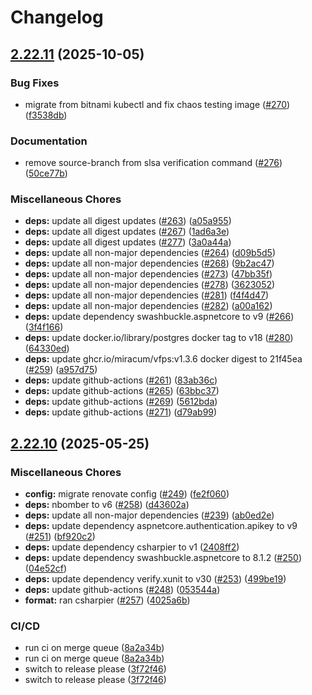 # Changelog

## [2.22.11](https://github.com/miracum/fhir-pseudonymizer/compare/v2.22.10...v2.22.11) (2025-10-05)


### Bug Fixes

* migrate from bitnami kubectl and fix chaos testing image ([#270](https://github.com/miracum/fhir-pseudonymizer/issues/270)) ([f3538db](https://github.com/miracum/fhir-pseudonymizer/commit/f3538db2605b89e1f2d5bc998fdd3fd1c8686b18))


### Documentation

* remove source-branch from slsa verification command ([#276](https://github.com/miracum/fhir-pseudonymizer/issues/276)) ([50ce77b](https://github.com/miracum/fhir-pseudonymizer/commit/50ce77b684f32ebdcbfc32b178583836585169d1))


### Miscellaneous Chores

* **deps:** update all digest updates ([#263](https://github.com/miracum/fhir-pseudonymizer/issues/263)) ([a05a955](https://github.com/miracum/fhir-pseudonymizer/commit/a05a95579e83f04e948c5d1f9ca17e593eea659e))
* **deps:** update all digest updates ([#267](https://github.com/miracum/fhir-pseudonymizer/issues/267)) ([1ad6a3e](https://github.com/miracum/fhir-pseudonymizer/commit/1ad6a3eb1ed1b8f7fbfd32a285cc837b061937e8))
* **deps:** update all digest updates ([#277](https://github.com/miracum/fhir-pseudonymizer/issues/277)) ([3a0a44a](https://github.com/miracum/fhir-pseudonymizer/commit/3a0a44a69108d28440e15721ccff5f99de17c51f))
* **deps:** update all non-major dependencies ([#264](https://github.com/miracum/fhir-pseudonymizer/issues/264)) ([d09b5d5](https://github.com/miracum/fhir-pseudonymizer/commit/d09b5d57c6235638e8a2c817214595aa7365882e))
* **deps:** update all non-major dependencies ([#268](https://github.com/miracum/fhir-pseudonymizer/issues/268)) ([9b2ac47](https://github.com/miracum/fhir-pseudonymizer/commit/9b2ac47cb8393279adb8979eecdf60fa79c64bb4))
* **deps:** update all non-major dependencies ([#273](https://github.com/miracum/fhir-pseudonymizer/issues/273)) ([47bb35f](https://github.com/miracum/fhir-pseudonymizer/commit/47bb35f6ddb8d1c78d7c9d55270807675f1ca7cf))
* **deps:** update all non-major dependencies ([#278](https://github.com/miracum/fhir-pseudonymizer/issues/278)) ([3623052](https://github.com/miracum/fhir-pseudonymizer/commit/3623052abe383a56fe5cd4ebdade213ab4b0952c))
* **deps:** update all non-major dependencies ([#281](https://github.com/miracum/fhir-pseudonymizer/issues/281)) ([f4f4d47](https://github.com/miracum/fhir-pseudonymizer/commit/f4f4d4721358b9d94f3bd37b8d4e0b8a71646356))
* **deps:** update all non-major dependencies ([#282](https://github.com/miracum/fhir-pseudonymizer/issues/282)) ([a00a162](https://github.com/miracum/fhir-pseudonymizer/commit/a00a16256326078176ccb252aa6d0afa4a5585be))
* **deps:** update dependency swashbuckle.aspnetcore to v9 ([#266](https://github.com/miracum/fhir-pseudonymizer/issues/266)) ([3f4f166](https://github.com/miracum/fhir-pseudonymizer/commit/3f4f16672e5eeda05fb359ebe4422b74f0304d06))
* **deps:** update docker.io/library/postgres docker tag to v18 ([#280](https://github.com/miracum/fhir-pseudonymizer/issues/280)) ([64330ed](https://github.com/miracum/fhir-pseudonymizer/commit/64330ed735ccfe31b135632bc8a11f38452eb80d))
* **deps:** update ghcr.io/miracum/vfps:v1.3.6 docker digest to 21f45ea ([#259](https://github.com/miracum/fhir-pseudonymizer/issues/259)) ([a957d75](https://github.com/miracum/fhir-pseudonymizer/commit/a957d756de69f47934597aba4ec5a85fea400805))
* **deps:** update github-actions ([#261](https://github.com/miracum/fhir-pseudonymizer/issues/261)) ([83ab36c](https://github.com/miracum/fhir-pseudonymizer/commit/83ab36c7f2fe4add39cf7fb7e706a4a32227b3e3))
* **deps:** update github-actions ([#265](https://github.com/miracum/fhir-pseudonymizer/issues/265)) ([63bbc37](https://github.com/miracum/fhir-pseudonymizer/commit/63bbc37ffe70bc24d8c76b99eee1c8121dc33225))
* **deps:** update github-actions ([#269](https://github.com/miracum/fhir-pseudonymizer/issues/269)) ([5612bda](https://github.com/miracum/fhir-pseudonymizer/commit/5612bda5e8a5a98186cb6ba30dfbf384070bd80e))
* **deps:** update github-actions ([#271](https://github.com/miracum/fhir-pseudonymizer/issues/271)) ([d79ab99](https://github.com/miracum/fhir-pseudonymizer/commit/d79ab998985e5b0ef42e4f809540e657c2db51c5))

## [2.22.10](https://github.com/miracum/fhir-pseudonymizer/compare/v2.22.9...v2.22.10) (2025-05-25)


### Miscellaneous Chores

* **config:** migrate renovate config ([#249](https://github.com/miracum/fhir-pseudonymizer/issues/249)) ([fe2f060](https://github.com/miracum/fhir-pseudonymizer/commit/fe2f060417af768a3f552f89a8b1f7349d9f12af))
* **deps:** nbomber to v6 ([#258](https://github.com/miracum/fhir-pseudonymizer/issues/258)) ([d43602a](https://github.com/miracum/fhir-pseudonymizer/commit/d43602a7e6300662f80d4e08e0f3c56567593723))
* **deps:** update all non-major dependencies ([#239](https://github.com/miracum/fhir-pseudonymizer/issues/239)) ([ab0ed2e](https://github.com/miracum/fhir-pseudonymizer/commit/ab0ed2e1079b949bdc0729f9a8a57c1d31bb87c0))
* **deps:** update dependency aspnetcore.authentication.apikey to v9 ([#251](https://github.com/miracum/fhir-pseudonymizer/issues/251)) ([bf920c2](https://github.com/miracum/fhir-pseudonymizer/commit/bf920c24673b8c7739b7f1546568af2712cb76c9))
* **deps:** update dependency csharpier to v1 ([2408ff2](https://github.com/miracum/fhir-pseudonymizer/commit/2408ff23bb406e3a1d477823b1d242c2773ce4c4))
* **deps:** update dependency swashbuckle.aspnetcore to 8.1.2 ([#250](https://github.com/miracum/fhir-pseudonymizer/issues/250)) ([04e52cf](https://github.com/miracum/fhir-pseudonymizer/commit/04e52cf4a297476333ef9ef50e12e164b4dfebaa))
* **deps:** update dependency verify.xunit to v30 ([#253](https://github.com/miracum/fhir-pseudonymizer/issues/253)) ([499be19](https://github.com/miracum/fhir-pseudonymizer/commit/499be19311dd6a71f03b9991048f7fb2bd5cfec9))
* **deps:** update github-actions ([#248](https://github.com/miracum/fhir-pseudonymizer/issues/248)) ([053544a](https://github.com/miracum/fhir-pseudonymizer/commit/053544ac284b7bf71e163d8ca8879466762528cd))
* **format:** ran csharpier ([#257](https://github.com/miracum/fhir-pseudonymizer/issues/257)) ([4025a6b](https://github.com/miracum/fhir-pseudonymizer/commit/4025a6bc07a66a374908134af1bacbe157359424))


### CI/CD

* run ci on merge queue ([8a2a34b](https://github.com/miracum/fhir-pseudonymizer/commit/8a2a34b556e3284c3b1a1b47c8b5568782e0083a))
* run ci on merge queue ([8a2a34b](https://github.com/miracum/fhir-pseudonymizer/commit/8a2a34b556e3284c3b1a1b47c8b5568782e0083a))
* switch to release please ([3f72f46](https://github.com/miracum/fhir-pseudonymizer/commit/3f72f46c69a80189371ffc6ab7f3cd052ef9a168))
* switch to release please ([3f72f46](https://github.com/miracum/fhir-pseudonymizer/commit/3f72f46c69a80189371ffc6ab7f3cd052ef9a168))
